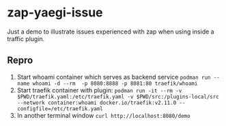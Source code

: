 # zap-yaegi-issue 

Just a demo to illustrate issues experienced with zap when using inside a traffic plugin.

## Repro

1. Start whoami container which serves as backend service `podman run --name whoami -d --rm  -p 8080:8888 -p 8081:80 traefik/whoami`
2. Start traefik container with plugin: `podman run -it --rm -v $PWD/traefik.yaml:/etc/traefik.yaml -v $PWD/src:/plugins-local/src --network container:whoami docker.io/traefik:v2.11.0 --configfile=/etc/traefik.yaml`
3. In another terminal window `curl http://localhost:8080/demo`
